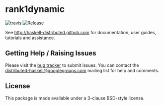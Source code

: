 # rank1dynamic
[![travis](https://secure.travis-ci.org/haskell-distributed/rank1dynamic.png)](http://travis-ci.org/haskell-distributed/rank1dynamic)
[![Release](https://img.shields.io/hackage/v/rank1dynamic.svg)](http://hackage.haskell.org/package/rank1dynamic)

See http://haskell-distributed.github.com for documentation, user guides,
tutorials and assistance.

## Getting Help / Raising Issues

Please visit the [bug tracker](https://github.com/haskell-distributed/rank1dynamic/issues) to submit issues. You can contact the distributed-haskell@googlegroups.com mailing list for help and comments.

## License

This package is made available under a 3-clause BSD-style license.
